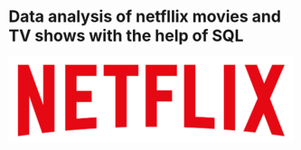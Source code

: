 # Data analysis of netfllix movies and TV shows with the help of SQL

![Netflix logo](https://github.com/TwinHarsh/netflix_data_analysis_SQL/blob/main/logo.png?raw=true)
